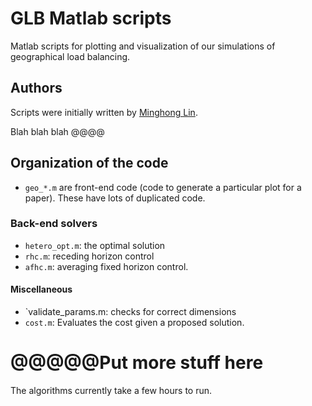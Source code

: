 GLB Matlab scripts
====

Matlab scripts for plotting and visualization of our simulations of geographical load balancing.

Authors
----
Scripts were initially written by [Minghong Lin](http://users.cms.caltech.edu/~mhlin/).

Blah blah blah @@@@

Organization of the code
----
* `geo_*.m` are front-end code (code to generate a particular plot for a paper). These have lots of duplicated code.

### Back-end solvers
* `hetero_opt.m`: the optimal solution
* `rhc.m`: receding horizon control
* `afhc.m`: averaging fixed horizon control.

#### Miscellaneous
* `validate_params.m: checks for correct dimensions
* `cost.m`: Evaluates the cost given a proposed solution.

@@@@@Put more stuff here
====
The algorithms currently take a few hours to run.